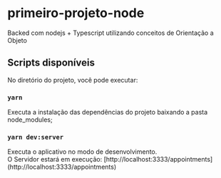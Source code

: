 # primeiro-projeto-node
Backed com nodejs + Typescript utilizando conceitos de Orientação a Objeto

## Scripts disponíveis

No diretório do projeto, você pode executar:

### `yarn`

Executa a instalação das dependências do projeto baixando a pasta node_modules;

### `yarn dev:server`

Executa o aplicativo no modo de desenvolvimento. <br>
O Servidor estará em execução: [http://localhost:3333/appointments] (http://localhost:3333/appointments)
